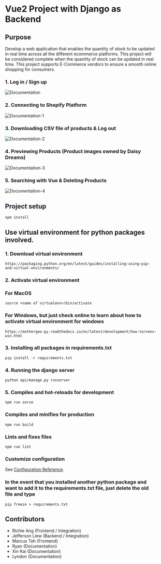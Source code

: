 # Vue2 Project with Django as Backend
## Purpose
Develop a web application that enables the quantity of stock to be updated in real time across all the different ecommerce platforms. This project will be considered complete when the quantity of stock can be updated in real time. This project supports E-Commerce vendors to ensure a smooth online shopping for consumers.

### 1. Log in / Sign up
![Documentation](https://user-images.githubusercontent.com/71698104/147869812-ce63aeb1-e33f-43bf-a0dd-9762a60b1faa.jpg)

### 2. Connecting to Shopify Platform
![Documentation-1](https://user-images.githubusercontent.com/71698104/147869670-6234a6fa-a363-4cd5-80d5-519df96141c7.jpg)

### 3. Downloading CSV file of products & Log out
![Documentation-2](https://user-images.githubusercontent.com/71698104/147869672-b0dd42e4-5c59-49db-932f-e50106979426.jpg)

### 4. Previewing Products (Product images owned by Daisy Dreams)
![Documentation-3](https://user-images.githubusercontent.com/71698104/147869673-0b65d40b-c2e0-4d80-a1c4-d434a21b61e8.jpg)

### 5. Searching with Vue & Deleting Products
![Documentation-4](https://user-images.githubusercontent.com/71698104/147869741-93a0cdae-3806-4318-ac88-08e4e2b187b1.jpg)



## Project setup
```
npm install
```

## Use virtual environment for python packages involved.
### 1. Download virtual environment
```
https://packaging.python.org/en/latest/guides/installing-using-pip-and-virtual-environments/
```

### 2. Activate virtual environment 

### For MacOS

```
source <name of virtualenv>/bin/activate
```
### For Windows, but just check online to learn about how to activate virtual environment for windows

```
https://mothergeo-py.readthedocs.io/en/latest/development/how-to/venv-win.html
```

### 3. Installing all packages in requirements.txt

```
pip install -r requirements.txt
```

### 4. Running the django server

```
python api/manage.py runserver
```

### 5. Compiles and hot-reloads for development
```
npm run serve
```

### Compiles and minifies for production
```
npm run build
```

### Lints and fixes files
```
npm run lint
```

### Customize configuration
See [Configuration Reference](https://cli.vuejs.org/config/).


### In the event that you installed another python package and want to add it to the requirements.txt file, just delete the old file and type
```
pip freeze > requirements.txt
```

## Contributors
- Richie Ang (Frontend / Integration)
- Jefferson Liew (Backend / Integration)
- Marcus Teh (Frontend)
- Ryan (Documentation)
- Xin Kai (Documentation)
- Lyndon (Documentation)
